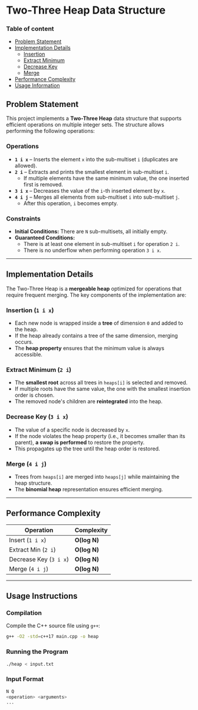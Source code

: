 # Two-Three Heap Data Structure

### **Table of content**
- [Problem Statement](#problem-statement)
- [Implementation Details](#implementations-details)
    - [Insertion](#insertion)
    - [Extract Minimum](#extract-minimum) 
    - [Decrease Key](#decrease-key)
    - [Merge](#merge)
- [Performance Complexity](#performance-complexity) 
- [Usage Information](#usage-information) 

## Problem Statement

This project implements a **Two-Three Heap** data structure that supports efficient operations on multiple integer sets. The structure allows performing the following operations:

### Operations
- **`1 i x`** – Inserts the element `x` into the sub-multiset `i` (duplicates are allowed).
- **`2 i`** – Extracts and prints the smallest element in sub-multiset `i`.  
  - If multiple elements have the same minimum value, the one inserted first is removed.
- **`3 i x`** – Decreases the value of the `i`-th inserted element by `x`.
- **`4 i j`** – Merges all elements from sub-multiset `i` into sub-multiset `j`.  
  - After this operation, `i` becomes empty.

### Constraints
- **Initial Conditions:** There are `N` sub-multisets, all initially empty.
- **Guaranteed Conditions:**
  - There is at least one element in sub-multiset `i` for operation `2 i`.
  - There is no underflow when performing operation `3 i x`.

---

## Implementation Details
The Two-Three Heap is a **mergeable heap** optimized for operations that require frequent merging. The key components of the implementation are:

### Insertion (`1 i x`)
- Each new node is wrapped inside a **tree** of dimension `0` and added to the heap.
- If the heap already contains a tree of the same dimension, merging occurs.
- The **heap property** ensures that the minimum value is always accessible.

### Extract Minimum (`2 i`)
- The **smallest root** across all trees in `heaps[i]` is selected and removed.
- If multiple roots have the same value, the one with the smallest insertion order is chosen.
- The removed node's children are **reintegrated** into the heap.

### Decrease Key (`3 i x`)
- The value of a specific node is decreased by `x`.
- If the node violates the heap property (i.e., it becomes smaller than its parent), **a swap is performed** to restore the property.
- This propagates up the tree until the heap order is restored.

### Merge (`4 i j`)
- Trees from `heaps[i]` are merged into `heaps[j]` while maintaining the heap structure.
- The **binomial heap** representation ensures efficient merging.

---

## Performance Complexity
| Operation      | Complexity |
|---------------|------------|
| Insert (`1 i x`) | **O(log N)** |
| Extract Min (`2 i`) | **O(log N)** |
| Decrease Key (`3 i x`) | **O(log N)** |
| Merge (`4 i j`) | **O(log N)** |

---

## Usage Instructions

### Compilation
Compile the C++ source file using `g++`:
```sh
g++ -O2 -std=c++17 main.cpp -o heap
```

### Running the Program
```sh
./heap < input.txt
```

### Input Format
```sh
N Q
<operation> <arguments>
...
```
